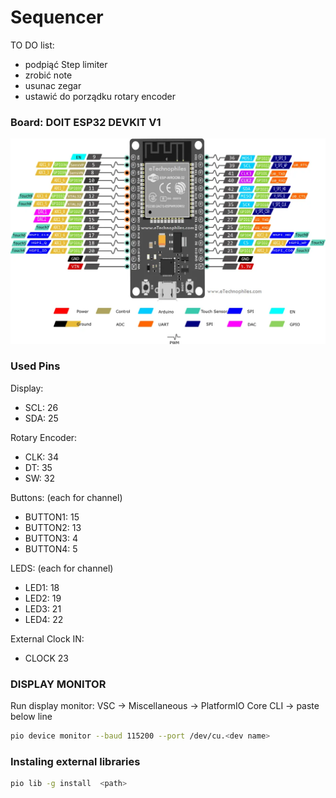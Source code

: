 
# Sequencer

TO DO list:
- podpiąć Step limiter
- zrobić note
- usunac zegar
- ustawić do porządku rotary encoder

### Board: DOIT ESP32 DEVKIT V1

![missing image](https://raw.githubusercontent.com/reverbrick/algo_seq/main/docs/espPinout.png)

### Used Pins

Display:
- SCL: 26
- SDA: 25

Rotary Encoder:
- CLK: 34
- DT: 35
- SW: 32

Buttons: (each for channel)
- BUTTON1: 15
- BUTTON2: 13
- BUTTON3: 4
- BUTTON4: 5

LEDS: (each for channel)
- LED1: 18
- LED2: 19
- LED3: 21
- LED4: 22

External Clock IN:
- CLOCK 23

### DISPLAY MONITOR

Run display monitor: VSC -> Miscellaneous -> PlatformIO Core CLI -> paste below line

```bash
pio device monitor --baud 115200 --port /dev/cu.<dev name>
```

### Instaling external libraries

```bash
pio lib -g install  <path>
```
